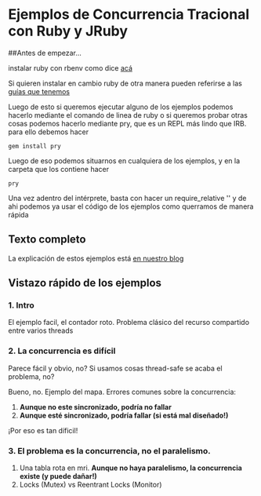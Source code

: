 # Ejemplos de Concurrencia Tracional con Ruby y JRuby

##Antes de empezar...

instalar ruby con rbenv como dice [acá](http://uqbar-wiki.org/index.php?title=Gu%C3%ADa_de_Instalaci%C3%B3n_de_Ruby#2._Instalar_RBENV)  

Si quieren instalar en cambio ruby de otra manera pueden referirse a las [guías que tenemos](http://arquitecturas-concurrentes.github.io/material/#guias)

Luego de esto si queremos ejecutar alguno de los ejemplos podemos hacerlo mediante el comando de linea de ruby o si queremos probar otras cosas podemos hacerlo mediante pry, que es un REPL más lindo que IRB. para ello debemos hacer 
```
gem install pry
```
Luego de eso podemos situarnos en cualquiera de los ejemplos, y en la carpeta que los contiene hacer

```
pry
```

Una vez adentro del intérprete, basta con hacer un require_relative '<nombre del archivo.rb>' y de ahi podemos ya usar el código de los ejemplos como querramos de manera rápida

## Texto completo 

La explicación de estos ejemplos está [en nuestro blog](https://medium.com/@flbulgarelli/arquitecturas-concurrentes-episodio-2-algo-llamado-concurrencia-ab4994870eb1) 

## Vistazo rápido de los ejemplos

### 1. Intro

El ejemplo facil, el contador roto. Problema clásico del recurso compartido entre varios threads

### 2. La concurrencia es difícil

Parece fácil y obvio, no? Si usamos cosas thread-safe se acaba el problema, no?

Bueno, no. Ejemplo del mapa. Errores comunes sobre la concurrencia: 
  1. **Aunque no este sincronizado, podría no fallar**
  2. **Aunque esté sincronizado, podría fallar (si está mal diseñado!)**

¡Por eso es tan díficil!  

### 3. El problema es la concurrencia, no el paralelismo. 
  
  1. Una tabla rota en mri. **Aunque no haya paralelismo, la concurrencia existe (y puede dañar!)**
  2. Locks (Mutex) vs Reentrant Locks (Monitor)
